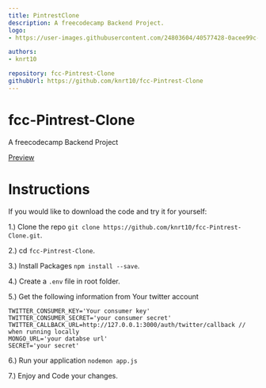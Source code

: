 ```yaml
---
title: PintrestClone
description: A freecodecamp Backend Project.
logo:
- https://user-images.githubusercontent.com/24803604/40577428-0acee99c-6123-11e8-92cc-8e8efcbcfae8.jpg

authors:
- knrt10

repository: fcc-Pintrest-Clone
githubUrl: https://github.com/knrt10/fcc-Pintrest-Clone
---
```

# fcc-Pintrest-Clone

A freecodecamp Backend Project

<a href="https://shrouded-cupcake.glitch.me/">Preview</a>

# Instructions

If you would like to download the code and try it for yourself:

1.) Clone the repo ```git clone https://github.com/knrt10/fcc-Pintrest-Clone.git```.

2.) cd ```fcc-Pintrest-Clone```.

3.) Install Packages ```npm install --save```.

4.) Create a ```.env``` file in root folder.

5.) Get the following information from Your twitter account

```
TWITTER_CONSUMER_KEY='Your consumer key'
TWITTER_CONSUMER_SECRET='your consumer secret'
TWITTER_CALLBACK_URL=http://127.0.0.1:3000/auth/twitter/callback // when running locally
MONGO_URL='your databse url'
SECRET='your secret'
```

6.) Run your application ```nodemon app.js```

7.) Enjoy and Code your changes.
